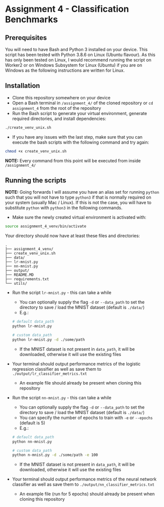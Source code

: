 # Assignment 4 - Classification Benchmarks

## Prerequisites
You will need to have Bash and Python 3 installed on your device. This script has been tested with Python 3.8.6 on Linux (Ubuntu flavour).
As this has only been tested on Linux, I would recommend running the script on Worker2 or on Windows Subsystem for Linux (Ubuntu) if you are on Windows as the following instructions are written for Linux.

## Installation
- Clone this repository somewhere on your device
- Open a Bash terminal in `/assignment_4/` of the cloned repository or `cd assignment_4` from the root of the repository
- Run the Bash script to generate your virtual environment, generate required directories, and install dependencies:

```bash
./create_venv_unix.sh
```
- If you have any issues with the last step, make sure that you can execute the bash scripts with the following command and try again:

```bash
chmod +x create_venv_unix.sh
```

**NOTE:** Every command from this point will be executed from inside `/assignment_4/`

## Running the scripts
**NOTE:** Going forwards I will assume you have an alias set for running `python` such that you will not have to type `python3` if that is normally required on your system (usually Mac / Linux). If this is not the case, you will have to substitute `python` with `python3` in the following commands.

- Make sure the newly created virtual environment is activated with:

```bash
source assignment_4_venv/bin/activate
```

Your directory should now have at least these files and directories:

```
.
├── assignment_4_venv/
├── create_venv_unix.sh
├── data/
├── lr-mnist.py
├── nn-mnist.py
├── output/
├── README.MD
├── requirements.txt
└── utils/
```

- Run the script `lr-mnist.py` - this can take a while
    - You can optionally supply the flag `-d` or `--data_path` to set the directory to save / load the MNIST dataset (default is `./data/`)
    - E.g.:

    ```bash
    # default data_path
    python lr-mnist.py

    # custom data_path
    python lr-mnist.py -d ./some/path
    ```

    - If the MNIST dataset is not present in `data_path`, it will be downloaded, otherwise it will use the existing files
- Your terminal should output performance metrics of the logistic regression classifier as well as save them to `./output/lr_classifier_metrics.txt`
    - An example file should already be present when cloning this repository
- Run the script `nn-mnist.py` - this can take a while
    - You can optionally supply the flag `-d` or `--data_path` to set the directory to save / load the MNIST dataset (default is `./data/`)
    - You can specify the number of epochs to train with `-e` or `--epochs` (default is 5)
    - E.g.:

    ```bash
    # default data_path
    python nn-mnist.py

    # custom data_path
    python n-mnist.py -d ./some/path -e 100
    ```
    - If the MNIST dataset is not present in `data_path`, it will be downloaded, otherwise it will use the existing files
- Your terminal should output performance metrics of the neural network classifier as well as save them to `./output/nn_classifier_metrics.txt`
    - An example file (run for 5 epochs) should already be present when cloning this repository